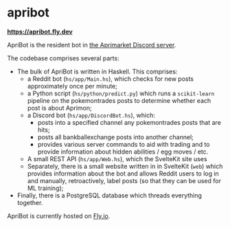 # apribot

**https://apribot.fly.dev**

ApriBot is the resident bot in [the Aprimarket Discord server](https://www.reddit.com/r/BankBallExchange/comments/157vavl/rbankballexchange_discord_server_is_now_live_with/).

The codebase comprises several parts:

 - The bulk of ApriBot is written in Haskell. This comprises:
   - a Reddit bot (`hs/app/Main.hs`), which checks for new posts approximately once per minute;
   - a Python script (`hs/python/predict.py`) which runs a `scikit-learn` pipeline on the pokemontrades posts to determine whether each post is about Aprimon;
   - a Discord bot (`hs/app/DiscordBot.hs`), which:
     - posts into a specified channel any pokemontrades posts that are hits;
     - posts all bankballexchange posts into another channel;
     - provides various server commands to aid with trading and to provide information about hidden abilities / egg moves / etc.
   - A small REST API (`hs/app/Web.hs`), which the SvelteKit site uses
   - Separately, there is a small website written in in SvelteKit (`web`) which provides information about the bot and allows Reddit users to log in and manually, retroactively, label posts (so that they can be used for ML training);
 - Finally, there is a PostgreSQL database which threads everything together.

ApriBot is currently hosted on [Fly.io](https://fly.io).
